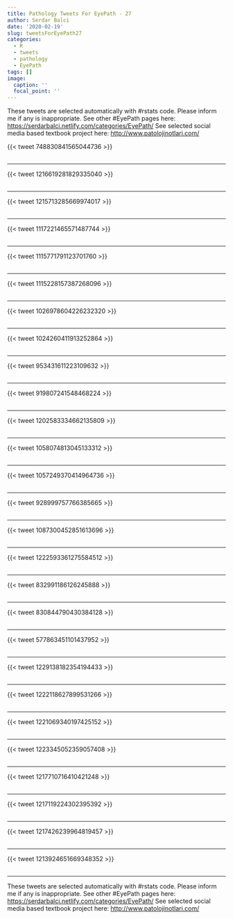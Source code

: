 ```yaml
---
title: Pathology Tweets For EyePath - 27
author: Serdar Balci
date: '2020-02-19'
slug: tweetsForEyePath27
categories:
  - R
  - tweets
  - pathology
  - EyePath
tags: []
image:
  caption: ''
  focal_point: ''
---
```



These tweets are selected automatically with #rstats code. Please inform me if any is inappropriate.
See other #EyePath pages here: https://serdarbalci.netlify.com/categories/EyePath/ 
See selected social media based textbook project here: http://www.patolojinotlari.com/

{{< tweet 748830841565044736 >}}
<br>
<br>
<hr>
{{< tweet 1216619281829335040 >}}
<br>
<br>
<hr>
{{< tweet 1215713285669974017 >}}
<br>
<br>
<hr>
{{< tweet 1117221465571487744 >}}
<br>
<br>
<hr>
{{< tweet 1115771791123701760 >}}
<br>
<br>
<hr>
{{< tweet 1115228157387268096 >}}
<br>
<br>
<hr>
{{< tweet 1026978604226232320 >}}
<br>
<br>
<hr>
{{< tweet 1024260411913252864 >}}
<br>
<br>
<hr>
{{< tweet 953431611223109632 >}}
<br>
<br>
<hr>
{{< tweet 919807241548468224 >}}
<br>
<br>
<hr>
{{< tweet 1202583334662135809 >}}
<br>
<br>
<hr>
{{< tweet 1058074813045133312 >}}
<br>
<br>
<hr>
{{< tweet 1057249370414964736 >}}
<br>
<br>
<hr>
{{< tweet 928999757766385665 >}}
<br>
<br>
<hr>
{{< tweet 1087300452851613696 >}}
<br>
<br>
<hr>
{{< tweet 1222593361275584512 >}}
<br>
<br>
<hr>
{{< tweet 832991186126245888 >}}
<br>
<br>
<hr>
{{< tweet 830844790430384128 >}}
<br>
<br>
<hr>
{{< tweet 577863451101437952 >}}
<br>
<br>
<hr>
{{< tweet 1229138182354194433 >}}
<br>
<br>
<hr>
{{< tweet 1222118627899531266 >}}
<br>
<br>
<hr>
{{< tweet 1221069340197425152 >}}
<br>
<br>
<hr>
{{< tweet 1223345052359057408 >}}
<br>
<br>
<hr>
{{< tweet 1217710716410421248 >}}
<br>
<br>
<hr>
{{< tweet 1217119224302395392 >}}
<br>
<br>
<hr>
{{< tweet 1217426239964819457 >}}
<br>
<br>
<hr>
{{< tweet 1213924651669348352 >}}
<br>
<br>
<hr>


These tweets are selected automatically with #rstats code. Please inform me if any is inappropriate.
See other #EyePath pages here: https://serdarbalci.netlify.com/categories/EyePath/ 
See selected social media based textbook project here: http://www.patolojinotlari.com/
